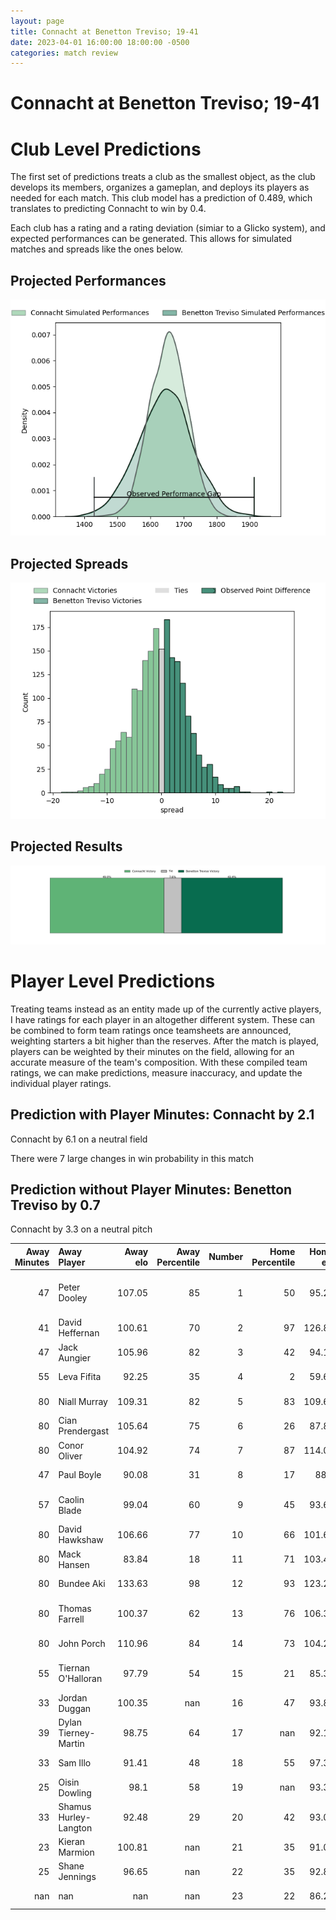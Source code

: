 ```yaml
---  
layout: page  
title: Connacht at Benetton Treviso; 19-41  
date: 2023-04-01 16:00:00 18:00:00 -0500  
categories: match review  
---
```

# Connacht at Benetton Treviso; 19-41

# Club Level Predictions


The first set of predictions treats a club as the smallest object, as the club develops its members, organizes a gameplan, and deploys its players as needed for each match. This club model has a prediction of 0.489, which translates to predicting Connacht to win by 0.4.

Each club has a rating and a rating deviation (simiar to a Glicko system), and expected performances can be generated. This allows for simulated matches and spreads like the ones below.
## Projected Performances


![Projected Performances](plots/performances_2023-04-01-BenettonTreviso-Connacht.png)
## Projected Spreads


![Projected Spreads](plots/spreads_2023-04-01-BenettonTreviso-Connacht.png)
## Projected Results


![Projected Results](plots/resultbar_2023-04-01-BenettonTreviso-Connacht.png)
# Player Level Predictions


Treating teams instead as an entity made up of the currently active players, I have ratings for each player in an altogether different system. These can be combined to form team ratings once teamsheets are announced, weighting starters a bit higher than the reserves. After the match is played, players can be weighted by their minutes on the field, allowing for an accurate measure of the team's composition. With these compiled team ratings, we can make predictions, measure inaccuracy, and update the individual player ratings.
## Prediction with Player Minutes: Connacht by 2.1


Connacht by 6.1 on a neutral field

There were 7 large changes in win probability in this match
## Prediction without Player Minutes: Benetton Treviso by 0.7


Connacht by 3.3 on a neutral pitch



|   Away Minutes | Away Player           |   Away elo |   Away Percentile |   Number |   Home Percentile |   Home elo | Home Player                     |   Home Minutes |
|---------------:|:----------------------|-----------:|------------------:|---------:|------------------:|-----------:|:--------------------------------|---------------:|
|             47 | Peter Dooley          |     107.05 |                85 |        1 |                50 |      95.22 | Francisco Nahuel Tetaz Chaparro |             68 |
|             41 | David Heffernan       |     100.61 |                70 |        2 |                97 |     126.86 | Giacomo Nicotera                |             57 |
|             47 | Jack Aungier          |     105.96 |                82 |        3 |                42 |      94.13 | Tiziano Pasquali                |             57 |
|             55 | Leva Fifita           |      92.25 |                35 |        4 |                 2 |      59.62 | Niccolo Cannone                 |             69 |
|             80 | Niall Murray          |     109.31 |                82 |        5 |                83 |     109.65 | Federico Ruzza                  |             80 |
|             80 | Cian Prendergast      |     105.64 |                75 |        6 |                26 |      87.88 | Sebastian Negri                 |             80 |
|             80 | Conor Oliver          |     104.92 |                74 |        7 |                87 |     114.05 | Michele Lamaro                  |             68 |
|             47 | Paul Boyle            |      90.08 |                31 |        8 |                17 |      88.6  | Henry Stowers                   |             54 |
|             57 | Caolin Blade          |      99.04 |                60 |        9 |                45 |      93.65 | Dewald Otto Duvenage            |             80 |
|             80 | David Hawkshaw        |     106.66 |                77 |       10 |                66 |     101.62 | Jacob Umaga                     |             80 |
|             80 | Mack Hansen           |      83.84 |                18 |       11 |                71 |     103.41 | Marcus Watson                   |             80 |
|             80 | Bundee Aki            |     133.63 |                98 |       12 |                93 |     123.25 | Tommaso Menoncello              |             73 |
|             80 | Thomas Farrell        |     100.37 |                62 |       13 |                76 |     106.38 | Juan Ignacio Brex               |             80 |
|             80 | John Porch            |     110.96 |                84 |       14 |                73 |     104.28 | Edoardo Padovani                |             62 |
|             55 | Tiernan O'Halloran    |      97.79 |                54 |       15 |                21 |      85.39 | Rhyno Christo Smith             |             80 |
|             33 | Jordan Duggan         |     100.35 |               nan |       16 |                47 |      93.84 | Siua Maile                      |             23 |
|             39 | Dylan Tierney-Martin  |      98.75 |                64 |       17 |               nan |      92.14 | Thomas Gallo                    |             12 |
|             33 | Sam Illo              |      91.41 |                48 |       18 |                55 |      97.37 | Riccardo Favretto               |             11 |
|             25 | Oisin Dowling         |      98.1  |                58 |       19 |               nan |      93.38 | Filipo Alongi                   |             23 |
|             33 | Shamus Hurley-Langton |      92.48 |                29 |       20 |                42 |      93.01 | Alessandrio Izekor              |             12 |
|             23 | Kieran Marmion        |     100.81 |               nan |       21 |                35 |      91.06 | Manuel Zuliani                  |             26 |
|             25 | Shane Jennings        |      96.65 |               nan |       22 |                35 |      92.86 | Alessandro Garbisi              |              7 |
|            nan | nan                   |     nan    |               nan |       23 |                22 |      86.28 | Tomas Albornoz                  |             18 |


